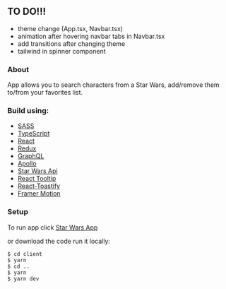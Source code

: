 ## TO DO!!!

- theme change (App.tsx, Navbar.tsx)
- animation after hovering navbar tabs in Navbar.tsx
- add transitions after changing theme
- tailwind in spinner component

### About

App allows you to search characters from a Star Wars, add/remove them to/from your favorites list.

### Build using:

- [SASS](https://sass-lang.com/)
- [TypeScript](https://www.typescriptlang.org/)
- [React](https://create-react-app.dev/docs/adding-typescript/)
- [Redux](https://react-redux.js.org/introduction/getting-started)
- [GraphQL](https://graphql.org/)
- [Apollo](https://www.apollographql.com/)
- [Star Wars Api](https://swapi.dev/)
- [React Tooltip](https://www.npmjs.com/package/react-tooltip?activeTab=versions)
- [React-Toastify](https://fkhadra.github.io/react-toastify/how-to-style)
- [Framer Motion](https://www.framer.com/docs/introduction)

### Setup

To run app click [Star Wars App](https://bartek-star-wars-characters.herokuapp.com)

or download the code run it locally:

```
$ cd client
$ yarn
$ cd ..
$ yarn
$ yarn dev
```
